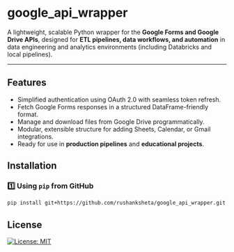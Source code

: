 # google_api_wrapper

A lightweight, scalable Python wrapper for the **Google Forms and Google Drive APIs**, designed for **ETL pipelines, data workflows, and automation** in data engineering and analytics environments (including Databricks and local pipelines).

---

## Features

- Simplified authentication using OAuth 2.0 with seamless token refresh.  
- Fetch Google Forms responses in a structured DataFrame-friendly format.  
- Manage and download files from Google Drive programmatically.  
- Modular, extensible structure for adding Sheets, Calendar, or Gmail integrations.  
- Ready for use in **production pipelines** and **educational projects**.


## Installation

### 1️⃣ Using `pip` from GitHub

```bash
pip install git+https://github.com/rushanksheta/google_api_wrapper.git
```

## License

[![License: MIT](https://img.shields.io/badge/License-MIT-blue.svg)](LICENSE)
